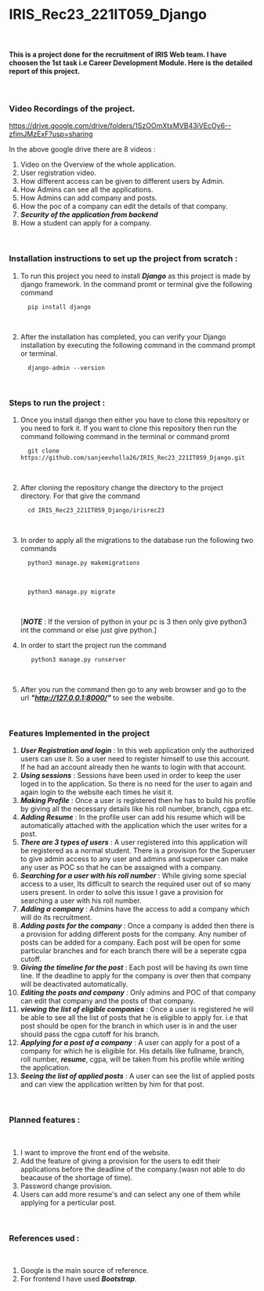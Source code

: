 # IRIS_Rec23_221IT059_Django

<br>

#### This is a project done for the recruitment of IRIS Web team. I have choosen the 1st task i.e Career Development Module. Here is the detailed report of this project.
<br>

### Video Recordings of the project.
https://drive.google.com/drive/folders/1SzOOmXtxMVB43iVEcOy6--zfimJMzExF?usp=sharing

In the above google drive there are 8 videos :
1. Video on the Overview of the whole application.
2. User registration video.
3. How different access can be given to different users by Admin.
4. How Admins can see all the applications.
5. How Admins can add company and posts.
6. How the poc of a company can edit the details of that company.
7. ***Security of the application from backend***
8. How a student can apply for a company. 
<br>

### Installation instructions to set up the project from scratch :
1. To run this project you need to install ***Django*** as this project is made by django framework.
   In the command promt or terminal give the following command 
   <br>
   
         pip install django
      
   <br>
2. After the installation has completed, you can verify your Django installation by executing the following command in the    command prompt or terminal.
   <br>
   
         django-admin --version
      
   <br>


### Steps to run the project :
1. Once you install django then either you have to clone this repository or you need to fork it. If you want to clone this repository then run the command following command in the terminal or command promt
   <br>

         git clone https://github.com/sanjeevholla26/IRIS_Rec23_221IT059_Django.git

   <br>

2. After cloning the repository change the directory to the project directory. For that give the command 
   <br>
   
         cd IRIS_Rec23_221IT059_Django/irisrec23
      
   <br>
   
3. In order to apply all the migrations to the database run the following two commands
   <br>

         python3 manage.py makemigrations
   
   <br>
  
         python3 manage.py migrate
   
   <br>
   
   [***NOTE*** : If the version of python in your pc is 3 then only give python3 int the command or else just give python.]
   <br>
   
4. In order to start the project run the command 
   <br>

          python3 manage.py runserver
    
   <br>
5. After you run the command then go to any web browser and go to the url ***"http://127.0.0.1:8000/"*** to see the website. 

<br>
   
   ### Features Implemented in the project 
   

1. ***User Registration and login*** : In this web application only the authorized users can use it. So a user need to register himself to use this account. If he had an account already then he wants to login with that account.
2. ***Using sessions*** : Sessions have been used in order to keep the user loged in to the application. So there is no need for the user to again and again login to the website each times he visit it.
3. ***Making Profile*** : Once a user is registered then he has to build his profile by giving all the necessary details like his roll number, branch, cgpa etc.
4. ***Adding Resume*** : In the profile user can add his resume which will be automatically attached with the application which the user writes for a post.
5. ***There are 3 types of users*** : A user registered into this application will be registered as a normal student. There is a provision for the Superuser to give admin access to any user and admins and superuser can make any user as POC so that he can be assaigned with a company.
6. ***Searching for a user with his roll number*** : While giving some special access to a user, Its difficult to search the required user out of so many users present. In order to solve this issue I gave a provision for searching a user with his roll number.
7. ***Adding a company*** : Admins have the access to add a company which will do its recruitment.
8. ***Adding posts for the company*** : Once a company is added then there is a provision for adding different posts for the company. Any number of posts can be added for a company. Each post will be open for some particular branches and for each branch there will be a seperate cgpa cutoff.
9. ***Giving the timeline for the post*** : Each post will be having its own time line. If the deadline to apply for the company is over then that company will be deactivated automatically.
10. ***Editing the posts and company*** : Only admins and POC of that company can edit that company and the posts of that company.
11. ***viewing the list of eligible companies*** : Once a user is registered he will be able to see all the list of posts that he is eligible to apply for. i.e that post should be open for the branch in which user is in and the user should pass the cgpa cutoff for his branch.
12. ***Applying for a post of a company*** : A user can apply for a post of a company for which he is eligible for. His details like fullname, branch, roll number, ***resume***, cgpa, will be taken from his profile while writing the application. 
13. ***Seeing the list of applied posts*** : A user can see the list of applied posts and can view the application written by him for that post.
<br>

### Planned features :
<br>

1. I want to improve the front end of the website.
2. Add the feature of giving a provision for the users to edit their applications before the deadline of the company.(wasn not able to do beacause of the shortage of time).
3. Password change provision.
4. Users can add more resume's and can select any one of them while applying for a perticular post.
<br>

### References used :
<br>

1. Google is the main source of reference.
2. For frontend I have used ***Bootstrap***.
